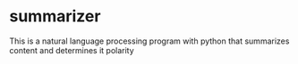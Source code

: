 # summarizer
This is a natural language processing program with python that summarizes content and determines it polarity
